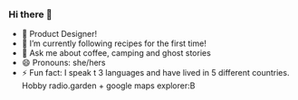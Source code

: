 ### Hi there 👋
- 🔭 Product Designer!
- 🌱 I’m currently following recipes for the first time!
- 💬 Ask me about coffee, camping and ghost stories
- 😄 Pronouns: she/hers
- ⚡ Fun fact: I speak t 3 languages and have lived in 5 different countries. Hobby radio.garden + google maps explorer:B 

